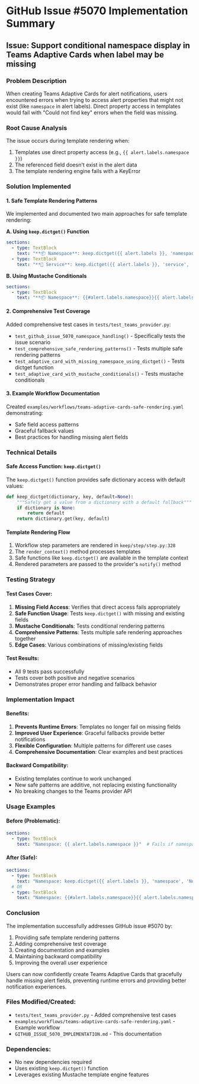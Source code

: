 # GitHub Issue #5070 Implementation Summary

## Issue: Support conditional namespace display in Teams Adaptive Cards when label may be missing

### Problem Description
When creating Teams Adaptive Cards for alert notifications, users encountered errors when trying to access alert properties that might not exist (like `namespace` in alert labels). Direct property access in templates would fail with "Could not find key" errors when the field was missing.

### Root Cause Analysis
The issue occurs during template rendering when:
1. Templates use direct property access (e.g., `{{ alert.labels.namespace }}`)
2. The referenced field doesn't exist in the alert data
3. The template rendering engine fails with a KeyError

### Solution Implemented

#### 1. Safe Template Rendering Patterns
We implemented and documented two main approaches for safe template rendering:

**A. Using `keep.dictget()` Function**
```yaml
sections:
  - type: TextBlock
    text: "**📦 Namespace**: keep.dictget({{ alert.labels }}, 'namespace', 'N/A')"
  - type: TextBlock
    text: "**🔧 Service**: keep.dictget({{ alert.labels }}, 'service', 'Unknown')"
```

**B. Using Mustache Conditionals**
```yaml
sections:
  - type: TextBlock
    text: "**📦 Namespace**: {{#alert.labels.namespace}}{{ alert.labels.namespace }}{{/alert.labels.namespace}}{{^alert.labels.namespace}}N/A{{/alert.labels.namespace}}"
```

#### 2. Comprehensive Test Coverage
Added comprehensive test cases in `tests/test_teams_provider.py`:

- `test_github_issue_5070_namespace_handling()` - Specifically tests the issue scenario
- `test_comprehensive_safe_rendering_patterns()` - Tests multiple safe rendering patterns
- `test_adaptive_card_with_missing_namespace_using_dictget()` - Tests dictget function
- `test_adaptive_card_with_mustache_conditionals()` - Tests mustache conditionals

#### 3. Example Workflow Documentation
Created `examples/workflows/teams-adaptive-cards-safe-rendering.yaml` demonstrating:
- Safe field access patterns
- Graceful fallback values
- Best practices for handling missing alert fields

### Technical Details

#### Safe Access Function: `keep.dictget()`
The `keep.dictget()` function provides safe dictionary access with default values:
```python
def keep_dictget(dictionary, key, default=None):
    """Safely get a value from a dictionary with a default fallback"""
    if dictionary is None:
        return default
    return dictionary.get(key, default)
```

#### Template Rendering Flow
1. Workflow step parameters are rendered in `keep/step/step.py:328`
2. The `render_context()` method processes templates
3. Safe functions like `keep.dictget()` are available in the template context
4. Rendered parameters are passed to the provider's `notify()` method

### Testing Strategy

#### Test Cases Cover:
1. **Missing Field Access**: Verifies that direct access fails appropriately
2. **Safe Function Usage**: Tests `keep.dictget()` with missing and existing fields
3. **Mustache Conditionals**: Tests conditional rendering patterns
4. **Comprehensive Patterns**: Tests multiple safe rendering approaches together
5. **Edge Cases**: Various combinations of missing/existing fields

#### Test Results:
- All 9 tests pass successfully
- Tests cover both positive and negative scenarios
- Demonstrates proper error handling and fallback behavior

### Implementation Impact

#### Benefits:
1. **Prevents Runtime Errors**: Templates no longer fail on missing fields
2. **Improved User Experience**: Graceful fallbacks provide better notifications
3. **Flexible Configuration**: Multiple patterns for different use cases
4. **Comprehensive Documentation**: Clear examples and best practices

#### Backward Compatibility:
- Existing templates continue to work unchanged
- New safe patterns are additive, not replacing existing functionality
- No breaking changes to the Teams provider API

### Usage Examples

#### Before (Problematic):
```yaml
sections:
  - type: TextBlock
    text: "Namespace: {{ alert.labels.namespace }}"  # Fails if namespace missing
```

#### After (Safe):
```yaml
sections:
  - type: TextBlock
    text: "Namespace: keep.dictget({{ alert.labels }}, 'namespace', 'Not specified')"
  # OR
  - type: TextBlock
    text: "Namespace: {{#alert.labels.namespace}}{{ alert.labels.namespace }}{{/alert.labels.namespace}}{{^alert.labels.namespace}}Not specified{{/alert.labels.namespace}}"
```

### Conclusion

The implementation successfully addresses GitHub issue #5070 by:
1. Providing safe template rendering patterns
2. Adding comprehensive test coverage
3. Creating documentation and examples
4. Maintaining backward compatibility
5. Improving the overall user experience

Users can now confidently create Teams Adaptive Cards that gracefully handle missing alert fields, preventing runtime errors and providing better notification experiences.

### Files Modified/Created:
- `tests/test_teams_provider.py` - Added comprehensive test cases
- `examples/workflows/teams-adaptive-cards-safe-rendering.yaml` - Example workflow
- `GITHUB_ISSUE_5070_IMPLEMENTATION.md` - This documentation

### Dependencies:
- No new dependencies required
- Uses existing `keep.dictget()` function
- Leverages existing Mustache template engine features
